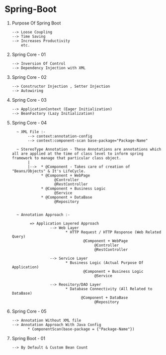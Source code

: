 # Spring-Boot

1. Purpose Of Spring Boot

       --> Loose Coupling
       --> Time Saving
       --> Increases Productivity
           etc.

2. Spring Core - 01
 
       --> Inversion Of Control
       --> Dependency Injection with XML

3. Spring Core - 02

       --> Constructor Injection , Setter Injection
       --> Autowiring

4. Spring Core - 03

       --> ApplicationContext (Eager Initialization)
       --> BeanFactory (Lazy Initialization)

5. Spring Core - 04

         ~ XML File :- 
              --> context:annotation-config
              --> context:component-scan base-package="Package-Name"
   
         ~ StereoType Annotation - These Annotations are annotations which all are applied at the time of class level to inform spring framework to manage that particular class object.
              |
              |-->  * @Component - Takes care of creation of "Beans/Objects" & It's LifeCycle.
                    * @Component + WebPage
                          @Controller 
                          @RestController
                    * @Component + Business Logic      
                          @Service
                    * @Component + DataBase
                          @Repository
   

         ~ Annotation Approach :-                                          

               => Application Layered Approach
                        --> Web Layer
                               * HTTP Request / HTTP Response (Web Related Query)
                                       @Component + WebPage
                                            @Controller 
                                            @RestController
   
                        --> Service Layer
                               * Business Logic (Actual Purpose Of Application)
                                       @Component + Business Logic      
                                            @Service
   
                        --> Reository/DAO Layer
                               * Database Connectivity (All Related to DataBase)
                                      @Component + DataBase
                                            @Repository
              

7. Spring Core - 05

       --> Annotation Without XML file
       --> Annotation Approach With Java Config
              * ComponentScan(base-package = {"Package-Name"})

8. Spring Boot - 01

       --> By Default & Custom Bean Count
       
   
